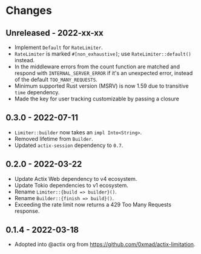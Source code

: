 # Changes

## Unreleased - 2022-xx-xx
- Implement `Default` for `RateLimiter`.
- `RateLimiter` is marked `#[non_exhaustive]`; use `RateLimiter::default()` instead.
- In the middleware errors from the count function are matched and respond with `INTERNAL_SERVER_ERROR` if it's an unexpected error, instead of the default `TOO_MANY_REQUESTS`.
- Minimum supported Rust version (MSRV) is now 1.59 due to transitive `time` dependency.
- Made the key for user tracking customizable by passing a closure

## 0.3.0 - 2022-07-11
- `Limiter::builder` now takes an `impl Into<String>`.
- Removed lifetime from `Builder`.
- Updated `actix-session` dependency to `0.7`.


## 0.2.0 - 2022-03-22
- Update Actix Web dependency to v4 ecosystem.
- Update Tokio dependencies to v1 ecosystem.
- Rename `Limiter::{build => builder}()`.
- Rename `Builder::{finish => build}()`.
- Exceeding the rate limit now returns a 429 Too Many Requests response.


## 0.1.4 - 2022-03-18
- Adopted into @actix org from <https://github.com/0xmad/actix-limitation>.
